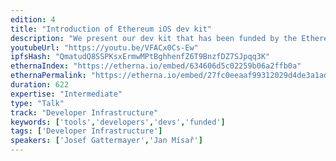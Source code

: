 ```yaml
---
edition: 4
title: "Introduction of Ethereum iOS dev kit"
description: "We present our dev kit that has been funded by the Ethereum Foundation. With the devkit iOS developers can easily use Ethereum smart contracts in their applications. This will be the official introduction of the dev kit."
youtubeUrl: "https://youtu.be/VFACx0Cs-Ew"
ipfsHash: "QmatudQ8SSPKsxErmwMPtBghhenfZ6T9BnzfDZ7SJpqq3K"
ethernaIndex: "https://etherna.io/embed/634606d5c02259b06a2ffb0a"
ethernaPermalink: "https://etherna.io/embed/27fc0eeaaf99312029d4de3a1ad54b58cc333f70ad55fb0060616bcf3a0ea044"
duration: 622
expertise: "Intermediate"
type: "Talk"
track: "Developer Infrastructure"
keywords: ['tools','developers','devs','funded']
tags: ['Developer Infrastructure']
speakers: ['Josef Gattermayer','Jan Mísař']
---
```

